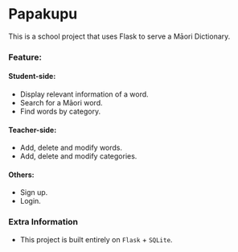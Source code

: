 # Papakupu

This is a school project that uses Flask to serve a Māori Dictionary.

### Feature:
#### Student-side:
- Display relevant information of a word.
- Search for a Māori word.
- Find words by category.
#### Teacher-side:
- Add, delete and modify words.
- Add, delete and modify categories.
#### Others:
- Sign up.
- Login.

### Extra Information
- This project is built entirely on `Flask` + `SQLite`.